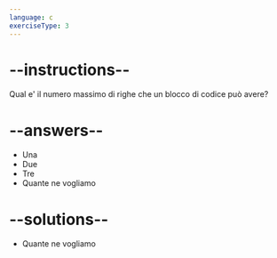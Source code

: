 ```yaml
---
language: c
exerciseType: 3
---
```


# --instructions--

Qual e' il numero massimo di righe che un blocco di codice può avere?

# --answers--

- Una
- Due
- Tre
- Quante ne vogliamo

# --solutions--

- Quante ne vogliamo
